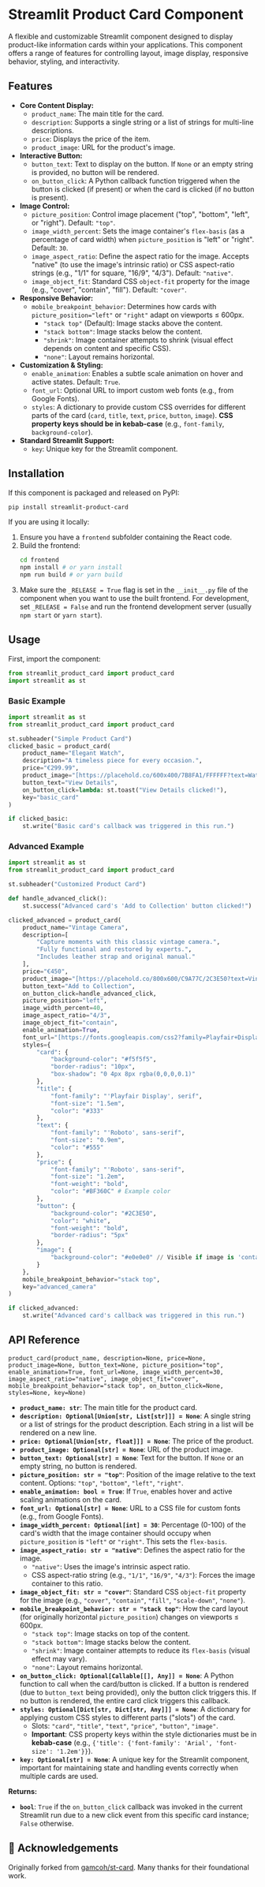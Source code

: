 # Streamlit Product Card Component

A flexible and customizable Streamlit component designed to display product-like information cards within your applications. This component offers a range of features for controlling layout, image display, responsive behavior, styling, and interactivity.

## Features

* **Core Content Display:**
    * `product_name`: The main title for the card.
    * `description`: Supports a single string or a list of strings for multi-line descriptions.
    * `price`: Displays the price of the item.
    * `product_image`: URL for the product's image.
* **Interactive Button:**
    * `button_text`: Text to display on the button. If `None` or an empty string is provided, no button will be rendered.
    * `on_button_click`: A Python callback function triggered when the button is clicked (if present) or when the card is clicked (if no button is present).
* **Image Control:**
    * `picture_position`: Control image placement ("top", "bottom", "left", or "right"). Default: `"top"`.
    * `image_width_percent`: Sets the image container's `flex-basis` (as a percentage of card width) when `picture_position` is "left" or "right". Default: `30`.
    * `image_aspect_ratio`: Define the aspect ratio for the image. Accepts "native" (to use the image's intrinsic ratio) or CSS aspect-ratio strings (e.g., "1/1" for square, "16/9", "4/3"). Default: `"native"`.
    * `image_object_fit`: Standard CSS `object-fit` property for the image (e.g., "cover", "contain", "fill"). Default: `"cover"`.
* **Responsive Behavior:**
    * `mobile_breakpoint_behavior`: Determines how cards with `picture_position="left"` or `"right"` adapt on viewports ≤ 600px.
        * `"stack top"` (Default): Image stacks above the content.
        * `"stack bottom"`: Image stacks below the content.
        * `"shrink"`: Image container attempts to shrink (visual effect depends on content and specific CSS).
        * `"none"`: Layout remains horizontal.
* **Customization & Styling:**
    * `enable_animation`: Enables a subtle scale animation on hover and active states. Default: `True`.
    * `font_url`: Optional URL to import custom web fonts (e.g., from Google Fonts).
    * `styles`: A dictionary to provide custom CSS overrides for different parts of the card (`card`, `title`, `text`, `price`, `button`, `image`). **CSS property keys should be in kebab-case** (e.g., `font-family`, `background-color`).
* **Standard Streamlit Support:**
    * `key`: Unique key for the Streamlit component.

## Installation

If this component is packaged and released on PyPI:
```bash
pip install streamlit-product-card
```

If you are using it locally:
1.  Ensure you have a `frontend` subfolder containing the React code.
2.  Build the frontend:
    ```bash
    cd frontend
    npm install # or yarn install
    npm run build # or yarn build
    ```
3.  Make sure the `_RELEASE = True` flag is set in the `__init__.py` file of the component when you want to use the built frontend. For development, set `_RELEASE = False` and run the frontend development server (usually `npm start` or `yarn start`).

## Usage

First, import the component:
```python
from streamlit_product_card import product_card
import streamlit as st
```

### Basic Example

```python
import streamlit as st
from streamlit_product_card import product_card

st.subheader("Simple Product Card")
clicked_basic = product_card(
    product_name="Elegant Watch",
    description="A timeless piece for every occasion.",
    price="€299.99",
    product_image="[https://placehold.co/600x400/7B8FA1/FFFFFF?text=Watch](https://placehold.co/600x400/7B8FA1/FFFFFF?text=Watch)",
    button_text="View Details",
    on_button_click=lambda: st.toast("View Details clicked!"),
    key="basic_card"
)

if clicked_basic:
    st.write("Basic card's callback was triggered in this run.")
```

### Advanced Example

```python
import streamlit as st
from streamlit_product_card import product_card

st.subheader("Customized Product Card")

def handle_advanced_click():
    st.success("Advanced card's 'Add to Collection' button clicked!")

clicked_advanced = product_card(
    product_name="Vintage Camera",
    description=[
        "Capture moments with this classic vintage camera.",
        "Fully functional and restored by experts.",
        "Includes leather strap and original manual."
    ],
    price="€450",
    product_image="[https://placehold.co/800x600/C9A77C/2C3E50?text=Vintage+Camera](https://placehold.co/800x600/C9A77C/2C3E50?text=Vintage+Camera)",
    button_text="Add to Collection",
    on_button_click=handle_advanced_click,
    picture_position="left",
    image_width_percent=40,
    image_aspect_ratio="4/3",
    image_object_fit="contain",
    enable_animation=True,
    font_url="[https://fonts.googleapis.com/css2?family=Playfair+Display:wght@700&family=Roboto:wght@300;400&display=swap](https://fonts.googleapis.com/css2?family=Playfair+Display:wght@700&family=Roboto:wght@300;400&display=swap)",
    styles={
        "card": {
            "background-color": "#f5f5f5",
            "border-radius": "10px",
            "box-shadow": "0 4px 8px rgba(0,0,0,0.1)"
        },
        "title": {
            "font-family": "'Playfair Display', serif",
            "font-size": "1.5em",
            "color": "#333"
        },
        "text": {
            "font-family": "'Roboto', sans-serif",
            "font-size": "0.9em",
            "color": "#555"
        },
        "price": {
            "font-family": "'Roboto', sans-serif",
            "font-size": "1.2em",
            "font-weight": "bold",
            "color": "#BF360C" # Example color
        },
        "button": {
            "background-color": "#2C3E50",
            "color": "white",
            "font-weight": "bold",
            "border-radius": "5px"
        },
        "image": {
            "background-color": "#e0e0e0" // Visible if image is 'contain' and not filling
        }
    },
    mobile_breakpoint_behavior="stack top",
    key="advanced_camera"
)

if clicked_advanced:
    st.write("Advanced card's callback was triggered in this run.")
```

## API Reference

`product_card(product_name, description=None, price=None, product_image=None, button_text=None, picture_position="top", enable_animation=True, font_url=None, image_width_percent=30, image_aspect_ratio="native", image_object_fit="cover", mobile_breakpoint_behavior="stack top", on_button_click=None, styles=None, key=None)`

* **`product_name: str`**: The main title for the product card.
* **`description: Optional[Union[str, List[str]]] = None`**: A single string or a list of strings for the product description. Each string in a list will be rendered on a new line.
* **`price: Optional[Union[str, float]]] = None`**: The price of the product.
* **`product_image: Optional[str] = None`**: URL of the product image.
* **`button_text: Optional[str] = None`**: Text for the button. If `None` or an empty string, no button is rendered.
* **`picture_position: str = "top"`**: Position of the image relative to the text content. Options: `"top"`, `"bottom"`, `"left"`, `"right"`.
* **`enable_animation: bool = True`**: If `True`, enables hover and active scaling animations on the card.
* **`font_url: Optional[str] = None`**: URL to a CSS file for custom fonts (e.g., from Google Fonts).
* **`image_width_percent: Optional[int] = 30`**: Percentage (0-100) of the card's width that the image container should occupy when `picture_position` is `"left"` or `"right"`. This sets the `flex-basis`.
* **`image_aspect_ratio: str = "native"`**: Defines the aspect ratio for the image.
    * `"native"`: Uses the image's intrinsic aspect ratio.
    * CSS aspect-ratio string (e.g., `"1/1"`, `"16/9"`, `"4/3"`): Forces the image container to this ratio.
* **`image_object_fit: str = "cover"`**: Standard CSS `object-fit` property for the image (e.g., `"cover"`, `"contain"`, `"fill"`, `"scale-down"`, `"none"`).
* **`mobile_breakpoint_behavior: str = "stack top"`**: How the card layout (for originally horizontal `picture_position`) changes on viewports ≤ 600px.
    * `"stack top"`: Image stacks on top of the content.
    * `"stack bottom"`: Image stacks below the content.
    * `"shrink"`: Image container attempts to reduce its `flex-basis` (visual effect may vary).
    * `"none"`: Layout remains horizontal.
* **`on_button_click: Optional[Callable[[], Any]] = None`**: A Python function to call when the card/button is clicked. If a button is rendered (due to `button_text` being provided), only the button click triggers this. If no button is rendered, the entire card click triggers this callback.
* **`styles: Optional[Dict[str, Dict[str, Any]]] = None`**: A dictionary for applying custom CSS styles to different parts ("slots") of the card.
    * Slots: `"card"`, `"title"`, `"text"`, `"price"`, `"button"`, `"image"`.
    * **Important**: CSS property keys within the style dictionaries must be in **kebab-case** (e.g., `{'title': {'font-family': 'Arial', 'font-size': '1.2em'}}`).
* **`key: Optional[str] = None`**: A unique key for the Streamlit component, important for maintaining state and handling events correctly when multiple cards are used.

**Returns:**
* **`bool`**: `True` if the `on_button_click` callback was invoked in the current Streamlit run due to a new click event from this specific card instance; `False` otherwise.

## 🙏 Acknowledgements

Originally forked from [gamcoh/st-card](https://github.com/gamcoh/st-card). Many thanks for their foundational work.